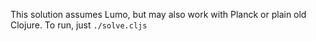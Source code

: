 This solution assumes Lumo, but may also work with Planck or plain old Clojure.
To run, just `./solve.cljs`
